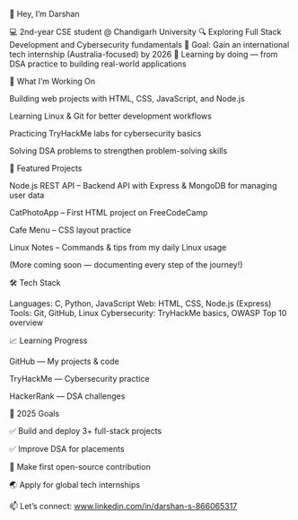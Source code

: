 👋 Hey, I’m Darshan

💻 2nd-year CSE student @ Chandigarh University
🔍 Exploring Full Stack Development and Cybersecurity fundamentals
🎯 Goal: Gain an international tech internship (Australia-focused) by 2026
🌱 Learning by doing — from DSA practice to building real-world applications

🚀 What I’m Working On

Building web projects with HTML, CSS, JavaScript, and Node.js

Learning Linux & Git for better development workflows

Practicing TryHackMe labs for cybersecurity basics

Solving DSA problems to strengthen problem-solving skills

📂 Featured Projects

Node.js REST API – Backend API with Express & MongoDB for managing user data

CatPhotoApp – First HTML project on FreeCodeCamp

Cafe Menu – CSS layout practice

Linux Notes – Commands & tips from my daily Linux usage

(More coming soon — documenting every step of the journey!)

🛠️ Tech Stack

Languages: C, Python, JavaScript
Web: HTML, CSS, Node.js (Express)
Tools: Git, GitHub, Linux
Cybersecurity: TryHackMe basics, OWASP Top 10 overview

📈 Learning Progress

GitHub — My projects & code

TryHackMe — Cybersecurity practice

HackerRank — DSA challenges

🎯 2025 Goals

✅ Build and deploy 3+ full-stack projects

✅ Improve DSA for placements

🚀 Make first open-source contribution

🌏 Apply for global tech internships

📫 Let’s connect:
www.linkedin.com/in/darshan-s-866065317

